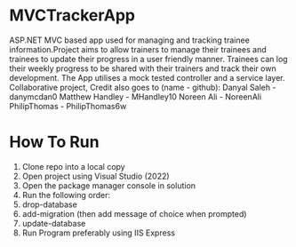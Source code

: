 # MVCTrackerApp
ASP.NET MVC based app used for managing and tracking trainee information.Project aims to allow trainers to manage their trainees and trainees to update their progress in a user friendly manner. Trainees can log their weekly progress to be shared with their trainers and track their own development. The App utilises a mock tested controller and a service layer. Collaborative project, Credit also goes to (name - github):
Danyal Saleh - danymcdan0
Matthew Handley - MHandley10
Noreen Ali - NoreenAli
PhilipThomas - PhilipThomas6w

# How To Run
1. Clone repo into a local copy
2. Open project using Visual Studio (2022)
3. Open the package manager console in solution
4. Run the following order:
5. drop-database
6. add-migration (then add message of choice when prompted)
7. update-database
8. Run Program preferably using IIS Express

